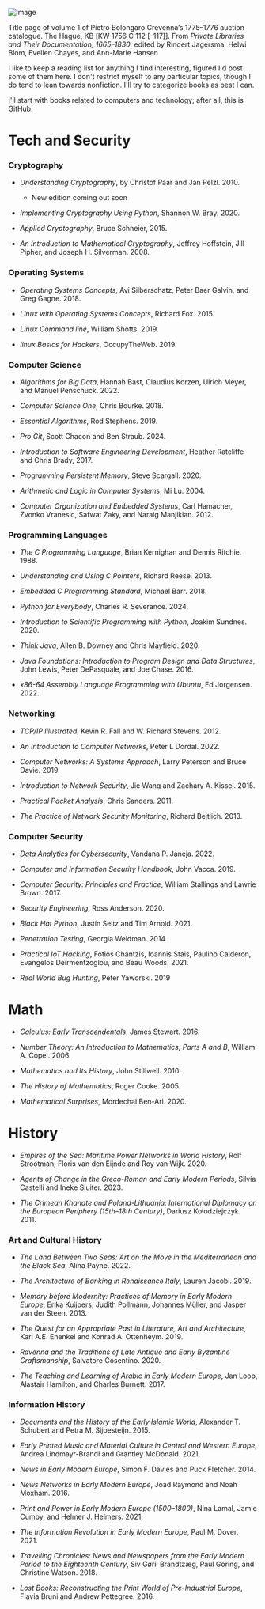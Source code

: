 ![image](https://github.com/andykeefe/andykeefe/assets/154836099/e38841db-409a-403b-b4f6-d710962aace6)

Title page of volume 1 of Pietro Bolongaro Crevenna’s 1775–1776 auction catalogue. The Hague, KB [KW 1756 C 112 [–117]]. From _Private Libraries and Their Documentation, 1665–1830_, edited by Rindert Jagersma, Helwi Blom, Evelien Chayes, and Ann-Marie Hansen


I like to keep a reading list for anything I find interesting, figured I'd post some of them here. I don't restrict myself to any particular topics, though I do tend to lean towards nonfiction. I'll try to categorize books as best I can.

I'll start with books related to computers and technology; after all, this is GitHub.

# Tech and Security

### Cryptography

- _Understanding Cryptography_, by Christof Paar and Jan Pelzl. 2010.
  - New edition coming out soon

- _Implementing Cryptography Using Python_, Shannon W. Bray. 2020.

- _Applied Cryptography_, Bruce Schneier, 2015.

- _An Introduction to Mathematical Cryptography_, Jeffrey Hoffstein, Jill Pipher, and Joseph H. Silverman. 2008.


### Operating Systems

- _Operating Systems Concepts_, Avi Silberschatz, Peter Baer Galvin, and Greg Gagne. 2018.

- _Linux with Operating Systems Concepts_, Richard Fox. 2015.

- _Linux Command line_, William Shotts. 2019.

- _linux Basics for Hackers_, OccupyTheWeb. 2019.


### Computer Science
- _Algorithms for Big Data_, Hannah Bast, Claudius Korzen, Ulrich Meyer, and Manuel Penschuck. 2022.

- _Computer Science One_, Chris Bourke. 2018.

- _Essential Algorithms_, Rod Stephens. 2019.

- _Pro Git_, Scott Chacon and Ben Straub. 2024.

- _Introduction to Software Engineering Development_, Heather Ratcliffe and Chris Brady, 2017.

- _Programming Persistent Memory_, Steve Scargall. 2020.

- _Arithmetic and Logic in Computer Systems_, Mi Lu. 2004.

- _Computer Organization and Embedded Systems_,  Carl Hamacher, Zvonko Vranesic, Safwat Zaky, and Naraig Manjikian. 2012.


### Programming Languages

- _The C Programming Language_, Brian Kernighan and Dennis Ritchie. 1988.

- _Understanding and Using C Pointers_, Richard Reese. 2013.

- _Embedded C Programming Standard_, Michael Barr. 2018.

- _Python for Everybody_, Charles R. Severance. 2024.

- _Introduction to Scientific Programming with Python_, Joakim Sundnes. 2020.

- _Think Java_, Allen B. Downey and Chris Mayfield. 2020.

- _Java Foundations: Introduction to Program Design and Data Structures_, John Lewis, Peter DePasquale, and Joe Chase. 2016.

- _x86-64 Assembly Language Programming with Ubuntu_, Ed Jorgensen. 2022.


### Networking

- _TCP/IP Illustrated_, Kevin R. Fall and W. Richard Stevens. 2012.

- _An Introduction to Computer Networks_, Peter L Dordal. 2022.

- _Computer Networks: A Systems Approach_, Larry Peterson and Bruce Davie. 2019.

- _Introduction to Network Security_, Jie Wang and Zachary A. Kissel. 2015.

- _Practical Packet Analysis_, Chris Sanders. 2011.

- _The Practice of Network Security Monitoring_, Richard Bejtlich. 2013. 


### Computer Security

- _Data Analytics for Cybersecurity_, Vandana P. Janeja. 2022.

- _Computer and Information Security Handbook_, John Vacca. 2019.

- _Computer Security: Principles and Practice_, William Stallings and Lawrie Brown. 2017.

- _Security Engineering_, Ross Anderson. 2020.

- _Black Hat Python_, Justin Seitz and Tim Arnold. 2021.

- _Penetration Testing_, Georgia Weidman. 2014.

- _Practical IoT Hacking_,  Fotios Chantzis, Ioannis Stais, Paulino Calderon, Evangelos Deirmentzoglou, and Beau Woods. 2021. 

- _Real World Bug Hunting_, Peter Yaworski. 2019


# Math

- _Calculus: Early Transcendentals_, James Stewart. 2016.

- _Number Theory: An Introduction to Mathematics, Parts A and B_, William A. Copel. 2006.

- _Mathematics and Its History_, John Stillwell. 2010.

- _The History of Mathematics_, Roger Cooke. 2005.

- _Mathematical Surprises_, Mordechai Ben-Ari. 2020.


# History

- _Empires of the Sea: Maritime Power Networks in World History_, Rolf Strootman, Floris van den Eijnde and Roy van Wijk. 2020.

- _Agents of Change in the Greco-Roman and Early Modern Periods_, Silvia Castelli and Ineke Sluiter. 2023.

- _The Crimean Khanate and Poland-Lithuania: International Diplomacy on the European Periphery (15th–18th Century)_, Dariusz Kołodziejczyk. 2011.

### Art and Cultural History

- _The Land Between Two Seas: Art on the Move in the Mediterranean and the Black Sea_, Alina Payne. 2022.

- _The Architecture of Banking in Renaissance Italy_, Lauren Jacobi. 2019.

- _Memory before Modernity: Practices of Memory in Early Modern Europe_, Erika Kuijpers, Judith Pollmann, Johannes Müller, and Jasper van der Steen. 2013.

- _The Quest for an Appropriate Past in Literature, Art and Architecture_, Karl A.E. Enenkel and Konrad A. Ottenheym. 2019.

- _Ravenna and the Traditions of Late Antique and Early Byzantine Craftsmanship_, Salvatore Cosentino. 2020.

- _The Teaching and Learning of Arabic in Early Modern Europe_, Jan Loop, Alastair Hamilton, and Charles Burnett. 2017.


### Information History
- _Documents and the History of the Early Islamic World_, Alexander T. Schubert and Petra M. Sijpesteijn. 2015.

- _Early Printed Music and Material Culture in Central and Western Europe_, Andrea Lindmayr-Brandl and Grantley McDonald. 2021.

- _News in Early Modern Europe_, Simon F. Davies and Puck Fletcher. 2014.

- _News Networks in Early Modern Europe_, Joad Raymond and Noah Moxham. 2016.

- _Print and Power in Early Modern Europe (1500–1800)_, Nina Lamal, Jamie Cumby, and Helmer J. Helmers. 2021.

- _The Information Revolution in Early Modern Europe_, Paul M. Dover. 2021.

- _Travelling Chronicles: News and Newspapers from the Early Modern Period to the Eighteenth Century_, Siv Gøril Brandtzæg, Paul Goring, and Christine Watson. 2018.

- _Lost Books: Reconstructing the Print World of Pre-Industrial Europe_, Flavia Bruni and Andrew Pettegree. 2016.
